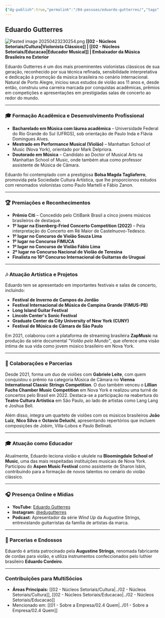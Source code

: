 ```yaml
---
{"dg-publish":true,"permalink":"/04-pessoas/eduardo-gutterres/","tags":["person","profile","cultura","musica","educacao"],"noteIcon":""}
---
```


## Eduardo Gutterres
![Pasted image 20250423230254.png](/img/user/Pasted%20image%2020250423230254.png)
**[[02 - Núcleos Setoriais/Cultura\|Violonista Clássico]] | [[02 - Núcleos Setoriais/Educacao\|Educador Musical]] | Embaixador da Música Brasileira no Exterior**

Eduardo Gutterres é um dos mais proeminentes violonistas clássicos de sua geração, reconhecido por sua técnica refinada, sensibilidade interpretativa e dedicação à promoção da música brasileira no cenário internacional. Natural de Porto Alegre, iniciou seus estudos de violão aos 11 anos e, desde então, construiu uma carreira marcada por conquistas acadêmicas, prêmios em competições e apresentações em prestigiadas salas de concerto ao redor do mundo.

---

### 🎓 Formação Acadêmica e Desenvolvimento Profissional

*   **Bacharelado em Música com láurea acadêmica** – Universidade Federal do Rio Grande do Sul (UFRGS), sob orientação de Paulo Inda e Flávia Domingues Alves.
*   **Mestrado em Performance Musical (Violão)** – Manhattan School of Music (Nova York), orientado por Mark Delpriora.
*   **Doutorado em Música** – Candidato ao Doctor of Musical Arts na Manhattan School of Music, onde também atua como professor assistente de Música de Câmara.

Eduardo foi contemplado com a prestigiosa **Bolsa Magda Tagliaferro**, promovida pela Sociedade Cultura Artística, que lhe proporcionou estudos com renomados violonistas como Paulo Martelli e Fábio Zanon.

---

### 🏆 Premiações e Reconhecimentos

*   **Prêmio Citi** – Concedido pelo CitiBank Brasil a cinco jovens músicos brasileiros de destaque.
*   **1º lugar na Eisenberg-Fried Concerto Competition (2022)** – Pela interpretação do Concerto em Ré Maior de Castelnuovo-Tedesco.
*   **1º lugar no Concurso de Violão Souza Lima**
*   **1º lugar no Concurso FIMUCA**
*   **1º lugar no Concurso de Violão Fábio Lima**
*   **2º lugar no Concurso Nacional de Violão de Teresina**
*   **Finalista no 16º Concurso Internacional de Guitarras do Uruguai**

---

### 🎶 Atuação Artística e Projetos

Eduardo tem se apresentado em importantes festivais e salas de concerto, incluindo:

*   **Festival de Inverno de Campos do Jordão**
*   **Festival Internacional de Música de Campina Grande (FIMUS-PB)**
*   **Long Island Guitar Festival**
*   **Lincoln Center's Sonic Festival**
*   **Graduate Center da City University of New York (CUNY)**
*   **Festival de Música de Câmara de São Paulo**

Em 2021, colaborou com a plataforma de streaming brasileira **ZapMusic** na produção da série documental _"Violão pelo Mundo"_, que oferece uma visão íntima de sua vida como jovem músico brasileiro em Nova York.

---

### 🎼 Colaborações e Parcerias

Desde 2021, forma um duo de violões com **Gabriele Leite**, com quem conquistou o prêmio na categoria Música de Câmara no **Vienna International Classic Strings Competition**. O duo também venceu o **Lillian Fuchs Chamber Music Competition** em Nova York e realizou uma turnê de concertos pelo Brasil em 2022. Destaca-se a participação na reabertura do **Teatro Cultura Artística** em São Paulo, ao lado de artistas como Lang Lang e Joshua Bell.

Além disso, integra um quarteto de violões com os músicos brasileiros **João Luiz**, **Nico Silva** e **Octavio Deluchi**, apresentando repertórios que incluem composições de Jobim, Villa-Lobos e Paulo Bellinati.

---

### 🎓 Atuação como Educador

Atualmente, Eduardo leciona violão e ukulele na **Bloomingdale School of Music**, uma das mais respeitadas instituições musicais de Nova York. Participou do **Aspen Music Festival** como assistente de Sharon Isbin, contribuindo para a formação de novos talentos no cenário do violão clássico.

---

### 🎧 Presença Online e Mídias

*   **YouTube**: [Eduardo Gutterres](https://www.youtube.com/c/EduardoGutterres)
*   **Instagram**: [@edugutterres](https://www.instagram.com/edugutterres/?hl=en)
*   **Podcast**: Apresentador da série _Wind Up_ da Augustine Strings, entrevistando guitarristas da família de artistas da marca.

---

### 🎸 Parcerias e Endossos

Eduardo é artista patrocinado pela **Augustine Strings**, renomada fabricante de cordas para violão, e utiliza instrumentos confeccionados pelo luthier brasileiro **Eduardo Cordeiro**.

---

### Contribuições para MultiSócios
*   **Áreas Principais:** [[02 - Núcleos Setoriais/Cultura\|../02 - Núcleos Setoriais/Cultura]], [[02 - Núcleos Setoriais/Educacao\|../02 - Núcleos Setoriais/Educacao]]
*   Mencionado em: [[01 - Sobre a Empresa/02.4 Quem\|../01 - Sobre a Empresa/02.4 Quem]]